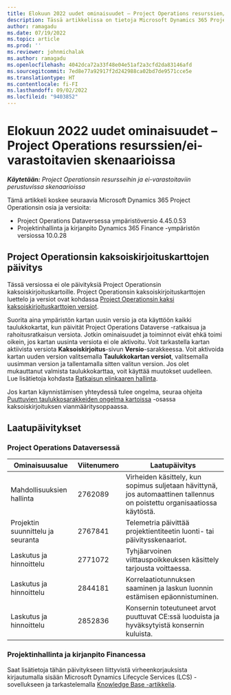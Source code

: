 ```yaml
---
title: Elokuun 2022 uudet ominaisuudet – Project Operations resurssien/ei-varastoitavien skenaarioissa
description: Tässä artikkelissa on tietoja Microsoft Dynamics 365 Project Operationsin resursseihin ja ei-varastoitaviin perustuvissa skenaarioissa elokuussa 2022 julkaistussa versiossa saatavilla olevista laatupäivityksistä.
author: ramagadu
ms.date: 07/19/2022
ms.topic: article
ms.prod: ''
ms.reviewer: johnmichalak
ms.author: ramagadu
ms.openlocfilehash: 4042dca72a33f48e04e51af2a3cfd2da83146afd
ms.sourcegitcommit: 7ed8e77a92917f2d242988ca02bd7de9571cce5e
ms.translationtype: HT
ms.contentlocale: fi-FI
ms.lasthandoff: 09/02/2022
ms.locfileid: "9403852"
---
```

# <a name="whats-new-august-2022---project-operations-for-resourcenon-stocked-based-scenarios"></a>Elokuun 2022 uudet ominaisuudet – Project Operations resurssien/ei-varastoitavien skenaarioissa

_**Käytetään:** Project Operationsin resursseihin ja ei-varastoitaviin perustuvissa skenaarioissa_

Tämä artikkeli koskee seuraavia Microsoft Dynamics 365 Project Operationsin osia ja versioita:

- Project Operations Dataversessa ympäristöversio 4.45.0.53
- Projektinhallinta ja kirjanpito Dynamics 365 Finance -ympäristön versiossa 10.0.28

## <a name="project-operations-dual-write-maps-updates"></a>Project Operationsin kaksoiskirjoituskarttojen päivitys

Tässä versiossa ei ole päivityksiä Project Operationsin kaksoiskirjoituskartoille. Project Operationsin kaksoiskirjoituskarttojen luettelo ja versiot ovat kohdassa [Project Operationsin kaksi kaksoiskirjoituskarttojen versiot](../environment/resource-dual-write-maps.md).

Suorita aina ympäristön kartan uusin versio ja ota käyttöön kaikki taulukkokartat, kun päivität Project Operations Dataverse -ratkaisua ja rahoitusratkaisun versiota. Jotkin ominaisuudet ja toiminnot eivät ehkä toimi oikein, jos kartan uusinta versiota ei ole aktivoitu. Voit tarkastella kartan aktiivista versiota **Kaksoiskirjoitus**-sivun **Versio**-sarakkeessa. Voit aktivoida kartan uuden version valitsemalla **Taulukkokartan versiot**, valitsemalla uusimman version ja tallentamalla sitten valitun version. Jos olet mukauttanut valmista taulukkokarttaa, voit käyttää muutokset uudelleen. Lue lisätietoja kohdasta [Ratkaisun elinkaaren hallinta](/dynamics365/fin-ops-core/dev-itpro/data-entities/dual-write/app-lifecycle-management).

Jos kartan käynnistämisen yhteydessä tulee ongelma, seuraa ohjeita [Puuttuvien taulukkosarakkeiden ongelma kartoissa](/dynamics365/fin-ops-core/dev-itpro/data-entities/dual-write/dual-write-troubleshooting-finops-upgrades#missing-table-columns-issue-on-maps) -osassa kaksoiskirjoituksen vianmääritysoppaassa.

## <a name="quality-updates"></a>Laatupäivitykset

### <a name="project-operations-on-dataverse"></a>Project Operations Dataversessä

| Ominaisuusalue | Viitenumero | Laatupäivitys |
| --- | --- | --- |
|   Mahdollisuuksien hallinta | 2762089 | Virheiden käsittely, kun sopimus suljetaan hävittynä, jos automaattinen tallennus on poistettu organisaatiossa käytöstä.|
|Projektin suunnittelu ja seuranta | 2767841 | Telemetria päivittää projektientiteetin luonti- tai päivitysskenaariot.|
|Laskutus ja hinnoittelu | 2771072 | Tyhjäarvoinen viittauspoikkeuksen käsittely tarjousta voittaessa.|
|Laskutus ja hinnoittelu | 2844181 |Korrelaatiotunnuksen saaminen ja laskun luonnin estämisen epäonnistuminen.|
|Laskutus ja hinnoittelu | 2852836 | Konsernin toteutuneet arvot puuttuvat CE:ssä luoduista ja hyväksytyistä konsernin kuluista.|


### <a name="project-management-and-accounting-in-finance"></a>Projektinhallinta ja kirjanpito Financessa

Saat lisätietoja tähän päivitykseen liittyvistä virheenkorjauksista kirjautumalla sisään Microsoft Dynamics Lifecycle Services (LCS) -sovellukseen ja tarkastelemalla [Knowledge Base -artikkelia](https://fix.lcs.dynamics.com/Issue/Details?bugId=694438).
